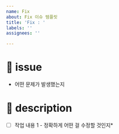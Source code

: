 ```yaml
---
name: Fix
about: Fix 이슈 템플릿
title: 'Fix : '
labels: ''
assignees: ''

---
```


# 🐛 issue

* 어떤 문제가 발생했는지

# 📝 description

- [ ] 작업 내용 1 - 정확하게 어떤 걸 수정할 것인지*

